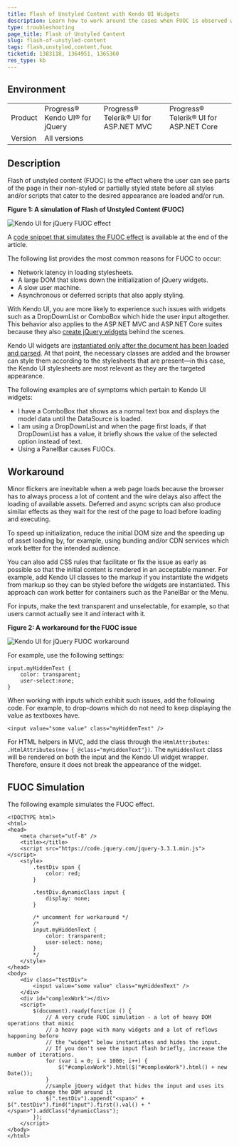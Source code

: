 ```yaml
---
title: Flash of Unstyled Content with Kendo UI Widgets
description: Learn how to work around the cases when FUOC is observed when DOM manipulations are used to style a page in Kendo UI.
type: troubleshooting
page_title: Flash of Unstyled Content
slug: flash-of-unstyled-content
tags: flash,unstyled,content,fuoc
ticketid: 1383118, 1364951, 1365360
res_type: kb
---
```


## Environment

<table>
 <tr>
  <td>Product</td>
  <td>Progress® Kendo UI® for jQuery</td>
  <td>Progress® Telerik® UI for ASP.NET MVC</td>
  <td>Progress® Telerik® UI for ASP.NET Core</td>
 </tr>
  <tr>
  <td>Version</td>
  <td>All versions</td>
 </tr>
</table>


## Description

Flash of unstyled content (FUOC) is the effect where the user can see parts of the page in their non-styled or partially styled state before all styles and/or scripts that cater to the desired appearance are loaded and/or run.

**Figure 1: A simulation of Flash of Unstyled Content (FUOC)**

![Kendo UI for jQuery FUOC effect](images/fuoc-effect.gif)

A [code snippet that simulates the FUOC effect](#fuoc-simulation) is available at the end of the article.

The following list provides the most common reasons for FUOC to occur:
* Network latency in loading stylesheets.
* A large DOM that slows down the initialization of jQuery widgets.
* A slow user machine.
* Asynchronous or deferred scripts that also apply styling.

With Kendo UI, you are more likely to experience such issues with widgets such as a DropDownList or ComboBox which hide the user input altogether. This behavior also applies to the ASP.NET MVC and ASP.NET Core suites because they also [create jQuery widgets](https://docs.telerik.com/aspnet-mvc/getting-started/kendo-ui-vs-mvc-wrappers) behind the scenes.

Kendo UI widgets are [instantiated only after the document has been loaded and parsed](https://docs.telerik.com/kendo-ui/controls/panelbar/overview#initialization). At that point, the necessary classes are added and the browser can style them according to the stylesheets that are present&mdash;in this case, the Kendo UI stylesheets are most relevant as they are the targeted appearance.

The following examples are of symptoms which pertain to Kendo UI widgets:
* I have a ComboBox that shows as a normal text box and displays the model data until the DataSource is loaded.
* I am using a DropDownList and when the page first loads, if that DropDownList has a value, it briefly shows the value of the selected option instead of text.
* Using a PanelBar causes FUOCs.

## Workaround

Minor flickers are inevitable when a web page loads because the browser has to always process a lot of content and the wire delays also affect the loading of available assets. Deferred and async scripts can also produce similar effects as they wait for the rest of the page to load before loading and executing.

To speed up initialization, reduce the initial DOM size and the speeding up of asset loading by, for example, using bunding and/or CDN services which work better for the intended audience.

You can also add CSS rules that facilitate or fix the issue as early as possible so that the initial content is rendered in an acceptable manner. For example, add Kendo UI classes to the markup if you instantiate the widgets from markup so they can be styled before the widgets are instantiated. This approach can work better for containers such as the PanelBar or the Menu.

For inputs, make the text transparent and unselectable, for example, so that users cannot actually see it and interact with it.

**Figure 2: A workaround for the FUOC issue**

![Kendo UI for jQuery FUOC workaround](images/fuoc-workaround.gif)

For example, use the following settings:

```
input.myHiddenText {
    color: transparent;
    user-select:none;
}
```

When working with inputs which exhibit such issues, add the following code. For example, to drop-downs which do not need to keep displaying the value as textboxes have.

```
<input value="some value" class="myHiddenText" />
```

For HTML helpers in MVC, add the class through the `HtmlAttributes`: `.HtmlAttributes(new { @class="myHiddenText"})`. The `myHiddenText` class will be rendered on both the input and the Kendo UI widget wrapper. Therefore, ensure it does not break the appearance of the widget.

## FUOC Simulation

The following example simulates the FUOC effect.

````
<!DOCTYPE html>
<html>
<head>
    <meta charset="utf-8" />
    <title></title>
	<script src="https://code.jquery.com/jquery-3.3.1.min.js"></script>
	<style>
		.testDiv span {
			color: red;
		}

		.testDiv.dynamicClass input {
			display: none;
		}

		/* uncomment for workaround */
		/*
		input.myHiddenText {
			color: transparent;
			user-select: none;
		}
		*/
	</style>
</head>
<body>
	<div class="testDiv">
		<input value="some value" class="myHiddenText" />
	</div>
	<div id="complexWork"></div>
	<script>
		$(document).ready(function () {
			// A very crude FUOC simulation - a lot of heavy DOM operations that mimic
			// a heavy page with many widgets and a lot of reflows happening before
			// the "widget" below instantiates and hides the input.
			// If you don't see the input flash briefly, increase the number of iterations.
			for (var i = 0; i < 1000; i++) {
				$("#complexWork").html($("#complexWork").html() + new Date());
			}
			//sample jQuery widget that hides the input and uses its value to change the DOM around it
			$(".testDiv").append("<span>" + $(".testDiv").find("input").first().val() + "</span>").addClass("dynamicClass");
		});
	</script>
</body>
</html>
````
